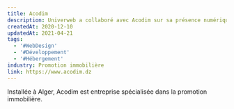```yaml
---
title: Acodim
description: Univerweb a collaboré avec Acodim sur sa présence numérique. Nous avons créé le site web et nous assurons son hébergement.
createdAt: 2020-12-10
updatedAt: 2021-04-21
tags:
  - '#WebDesign'
  - '#Développement'
  - '#Hébergement'
industry: Promotion immobilière
link: https://www.acodim.dz
---
```


Installée à Alger, Acodim est entreprise spécialisée dans la promotion immobilière.
